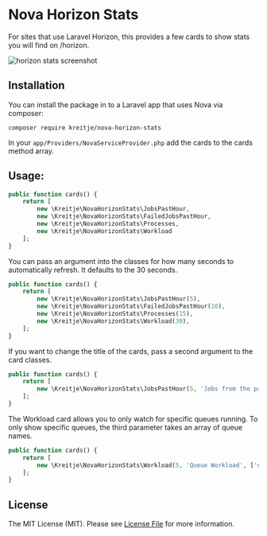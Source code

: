 # Nova Horizon Stats
For sites that use Laravel Horizon, this provides a few cards to show stats you will find on /horizon. 

![horizon stats screenshot](https://kreitje.github.io/images/nova-horizon-stats/cards-screenshot.png)

## Installation

You can install the package in to a Laravel app that uses Nova via composer:
```
composer require kreitje/nova-horizon-stats
```

In your `app/Providers/NovaServiceProvider.php` add the cards to the cards method array.

## Usage:
```php
public function cards() {
    return [
        new \Kreitje\NovaHorizonStats\JobsPastHour,
        new \Kreitje\NovaHorizonStats\FailedJobsPastHour,
        new \Kreitje\NovaHorizonStats\Processes,
        new \Kreitje\NovaHorizonStats\Workload
    ];
}
```

You can pass an argument into the classes for how many seconds to automatically refresh. It defaults to the 30 seconds.

```php
public function cards() {
    return [
        new \Kreitje\NovaHorizonStats\JobsPastHour(5),
        new \Kreitje\NovaHorizonStats\FailedJobsPastHour(10),
        new \Kreitje\NovaHorizonStats\Processes(15),
        new \Kreitje\NovaHorizonStats\Workload(30),
    ];
}
```

If you want to change the title of the cards, pass a second argument to the card classes.
```php
public function cards() {
    return [
        new \Kreitje\NovaHorizonStats\JobsPastHour(5, 'Jobs from the past hour')
    ];
}
```

The Workload card allows you to only watch for specific queues running. To only show specific queues, the third 
parameter takes an array of queue names.
```php
public function cards() {
    return [
        new \Kreitje\NovaHorizonStats\Workload(5, 'Queue Workload', ['default', 'encoding'])
    ];
}
```

## License

The MIT License (MIT). Please see [License File](LICENSE.md) for more information.
